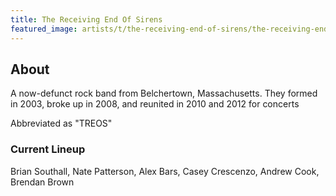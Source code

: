 ```yaml
---
title: The Receiving End Of Sirens
featured_image: artists/t/the-receiving-end-of-sirens/the-receiving-end-of-sirens.jpg
---
```

## About

A now-defunct rock band from Belchertown, Massachusetts. They formed in 2003, broke up in 2008, and reunited in 2010 and 2012 for concerts

Abbreviated as "TREOS"

### Current Lineup

Brian Southall, Nate Patterson, Alex Bars, Casey Crescenzo, Andrew Cook, Brendan Brown

